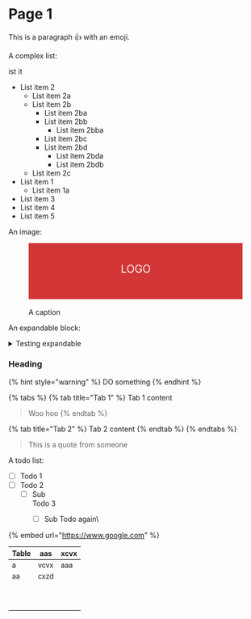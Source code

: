 # Page 1

This is a paragraph :thumbsup: with an emoji.

A complex list:

ist it

* List item 2
  * List item 2a
  * List item 2b
    * List item 2ba
    * List item 2bb
      * List item 2bba
    * List item 2bc
    * List item 2bd
      * List item 2bda
      * List item 2bdb
  * List item 2c
* List item 1
  * List item 1a
* List item 3
* List item 4
* List item 5

An image:

<figure><img src=".gitbook/assets/logo-test2.jpeg" alt=""><figcaption><p>A caption</p></figcaption></figure>

An expandable block:

<details>

<summary>Testing expandable</summary>

Some content in the expandable&#x20;

```
And code here
```

</details>

### Heading

{% hint style="warning" %}
DO something
{% endhint %}

{% tabs %}
{% tab title="Tab 1" %}
Tab 1 content

> Woo hoo
{% endtab %}

{% tab title="Tab 2" %}
Tab 2 content
{% endtab %}
{% endtabs %}

> This is a quote from someone

A todo list:

* [ ] Todo 1
* [ ] Todo 2
  * [ ] Sub\
    Todo 3
    * [ ] Sub Todo again\


{% embed url="https://www.google.com" %}

| Table       | aas  | xcvx |
| ----------- | ---- | ---- |
| a           | vcvx | aaa  |
| aa          | cxzd |      |
| <p><br></p> |      |      |
|             |      |      |

